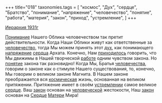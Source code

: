 +++
title="018"
taxonomies.tags = [
 "космос",
 "Дух",
 "сердце",
 "Братство",
 "понимание",
 "напряжение",
 "человечество",
 "понятие",
 "работа",
 "материя",
 "закон",
 "приход",
 "устремление",
]
+++

[Иерархия 1931г](/agni/1931)

[Понимание](/tags/понимание) Нашего Облика человечеством так претит действительности. Когда Наши Облики живут как ответственные за [человечество](/tags/человечество), тогда Мы можем принять этот [дух](/tags/Дух), как понимающего [напряжение](/tags/напряжение) [сердца](/tags/[сердце](/tags/сердце)) Архата. Конечно, Нам [приходилось](/tags/приход) говорить, что Мы движимы в Нашей творческой [работе](/tags/работа) одним чувством закона. Но [понятие](/tags/понятие) закона так разновидно! Когда Мы, Братья [человечества](/tags/человечество), говорим о законе как о стимуле Нашего существования, то, конечно, Мы говорим о великом законе Магнита. В Нашем законе преображается вся [космическая](/tags/космос) жизнь, основанная на великом притяжении. Притяжение имеет в своём [устремлении](/tags/устремление) самое великое [сердце](/tags/сердце). Ваш [закон](/tags/закон) основан на [человеческой](/tags/человечество) жестокости, Наш [закон](/tags/закон) основан на [Сердце](/tags/сердце) [Матери](/tags/материя) Мира!   

